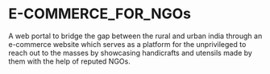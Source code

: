 # E-COMMERCE_FOR_NGOs
A web portal to bridge the gap between the rural and urban india through an e-commerce website which serves as a platform for the unprivileged to reach out to the masses by showcasing handicrafts and utensils made by them with the help of reputed NGOs.
